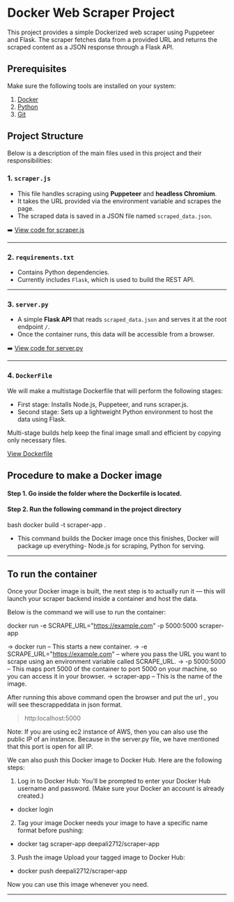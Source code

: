 # Docker Web Scraper Project
This project provides a simple Dockerized web scraper using Puppeteer and Flask. The scraper fetches data from a provided URL and returns the scraped content as a JSON response through a Flask API.

## Prerequisites

Make sure the following tools are installed on your system:
1. [Docker](https://docs.docker.com/get-docker/)
2. [Python](https://www.python.org/downloads/)
3. [Git](https://git-scm.com/)

 ## Project Structure  

 Below is a description of the main files used in this project and their responsibilities:

 ### 1. `scraper.js` 
- This file handles scraping using **Puppeteer** and **headless Chromium**.
- It takes the URL provided via the environment variable and scrapes the page.
- The scraped data is saved in a JSON file named `scraped_data.json`.

 ➡️ [View code for scraper.js](./scraper.js)
 
 
 ---

 ### 2. `requirements.txt`
- Contains Python dependencies.
- Currently includes `Flask`, which is used to build the REST API.

---

### 3. `server.py`
- A simple **Flask API** that reads `scraped_data.json` and serves it at the root endpoint `/`.
- Once the container runs, this data will be accessible from a browser.

➡️ [View code for server.py](./server.py) 

---

### 4. `DockerFile`
We will make a multistage Dockerfile that will perform the following stages:
- First stage: Installs Node.js, Puppeteer, and runs scraper.js.
- Second stage: Sets up a lightweight Python environment to host the data using Flask.

Multi-stage builds help keep the final image small and efficient by copying only necessary files.

[View Dockerfile](./Dockerfile)

## Procedure to make a Docker image 

#### Step 1. Go inside the folder where the Dockerfile is located.
#### Step 2. Run the following command in the project directory 

bash
docker build -t scraper-app .

- This command builds the Docker image once this finishes, Docker will package up everything- Node.js for scraping, Python for serving.

---
  
## To run the container 

Once your Docker image is built, the next step is to actually run it — this will launch your scraper backend inside a container and host the data.

Below is the command we will use to run the container:

docker run -e SCRAPE_URL="https://example.com" -p 5000:5000 scraper-app

-> docker run – This starts a new container.
-> -e SCRAPE_URL="https://example.com" – where you pass the URL you want to scrape using an environment variable called SCRAPE_URL.
->  -p 5000:5000 – This maps port 5000 of the container to port 5000 on your machine, so you can access it in your browser.
->  scraper-app – This is the name of the image. 

After running this above command open the browser and put the url , you will see thescrappeddata in json format.

> http:localhost:5000

Note: If you are using ec2 instance of AWS, then you can also use the public IP of an instance.
Because in the server.py file, we have mentioned that this port is open for all IP.

We can also push this Docker image to Docker Hub.
Here are the following steps:

1. Log in to Docker Hub:
   You’ll be prompted to enter your Docker Hub username and password. (Make sure your Docker an 
   account is already created.)

  - docker login 

2. Tag your image
   Docker needs your image to have a specific name format before pushing:

 - docker tag scraper-app deepali2712/scraper-app

3. Push the image
   Upload your tagged image to Docker Hub:

 - docker push deepali2712/scraper-app

Now you can use this image whenever you need. 

---












 
 
